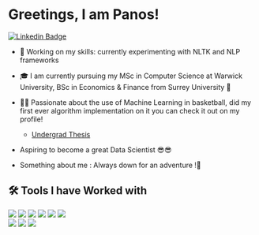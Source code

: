 # Greetings, I am Panos! 

[![Linkedin Badge](https://img.shields.io/badge/LinkedIn-0077B5?style=for-square&logo=linkedin&logoColor=white)](https://www.linkedin.com/in/panagiotis-sotirellos-095087132/)



- 🐣  Working on my skills: currently experimenting with NLTK and NLP frameworks

- 🎓  I am currently pursuing my MSc in Computer Science at Warwick University, BSc in Economics & Finance from Surrey University 🦌

- 🏀🏀 Passionate about the use of Machine Learning in basketball, did my first ever algorithm implementation on it you can check it out on my profile! 
  - [Undergrad Thesis](https://github.com/panossoti/NBA-thesis-projectdis)

- Aspiring to become a great Data Scientist 😎😎

- Something about me : Always down for an adventure !🥽


## 🛠️ Tools I have Worked with

![](https://img.shields.io/badge/Code-Python-informational?style=flat&logo=python&logoColor=white&color=32CD32) 
![](https://img.shields.io/badge/Code-R-informational?style=flat&logo=c%2B%2B&logoColor=white&color=32CD32) 
![](https://img.shields.io/badge/Tools-Jupyter-informational?style=flat&logo=Jupyter&logoColor=white&color=32CD32) 
![](https://img.shields.io/badge/Tools-MySQL-informational?style=flat&logo=mysql&logoColor=white&color=32CD32)
![](https://img.shields.io/badge/Tools-MongoDB-informational?style=flat&logo=mongodb&logoColor=white&color=32CD32)
![](https://img.shields.io/badge/Framework-Pandas-informational?style=flat&logo=PyTorch&logoColor=white&color=32CD32)  
![](https://img.shields.io/badge/Framework-Numpy-informational?style=flat&logo=keras&logoColor=white&color=32CD32)
![](https://img.shields.io/badge/Framework-NLTK-informational?style=flat&logo=keras&logoColor=white&color=32CD32)
![](https://img.shields.io/badge/Framework-Scikit--learn-informational?style=flat&logo=scikit-learn&logoColor=white&color=32CD32)



